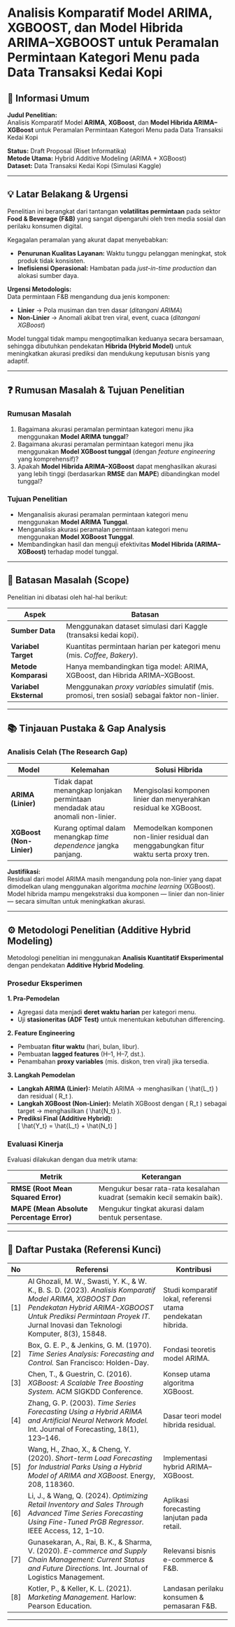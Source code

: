 # Analisis Komparatif Model ARIMA, XGBOOST, dan Model Hibrida ARIMA–XGBOOST untuk Peramalan Permintaan Kategori Menu pada Data Transaksi Kedai Kopi

## 🧾 Informasi Umum
**Judul Penelitian:**  
Analisis Komparatif Model **ARIMA**, **XGBoost**, dan **Model Hibrida ARIMA–XGBoost** untuk Peramalan Permintaan Kategori Menu pada Data Transaksi Kedai Kopi  

**Status:** Draft Proposal (Riset Informatika)  
**Metode Utama:** Hybrid Additive Modeling (ARIMA + XGBoost)  
**Dataset:** Data Transaksi Kedai Kopi (Simulasi Kaggle)  

---

## 💡 Latar Belakang & Urgensi
Penelitian ini berangkat dari tantangan **volatilitas permintaan** pada sektor **Food & Beverage (F&B)** yang sangat dipengaruhi oleh tren media sosial dan perilaku konsumen digital.  

Kegagalan peramalan yang akurat dapat menyebabkan:
-  **Penurunan Kualitas Layanan:** Waktu tunggu pelanggan meningkat, stok produk tidak konsisten.  
-  **Inefisiensi Operasional:** Hambatan pada *just-in-time production* dan alokasi sumber daya.  

**Urgensi Metodologis:**  
Data permintaan F&B mengandung dua jenis komponen:
- **Linier** → Pola musiman dan tren dasar (*ditangani ARIMA*)  
- **Non-Linier** → Anomali akibat tren viral, event, cuaca (*ditangani XGBoost*)  

Model tunggal tidak mampu mengoptimalkan keduanya secara bersamaan, sehingga dibutuhkan pendekatan **Hibrida (Hybrid Model)** untuk meningkatkan akurasi prediksi dan mendukung keputusan bisnis yang adaptif.

---

## ❓ Rumusan Masalah & Tujuan Penelitian

### Rumusan Masalah
1. Bagaimana akurasi peramalan permintaan kategori menu jika menggunakan **Model ARIMA tunggal**?  
2. Bagaimana akurasi peramalan permintaan kategori menu jika menggunakan **Model XGBoost tunggal** (dengan *feature engineering* yang komprehensif)?  
3. Apakah **Model Hibrida ARIMA–XGBoost** dapat menghasilkan akurasi yang lebih tinggi (berdasarkan **RMSE** dan **MAPE**) dibandingkan model tunggal?

### Tujuan Penelitian
- Menganalisis akurasi peramalan permintaan kategori menu menggunakan **Model ARIMA Tunggal**.  
- Menganalisis akurasi peramalan permintaan kategori menu menggunakan **Model XGBoost Tunggal**.  
- Membandingkan hasil dan menguji efektivitas **Model Hibrida (ARIMA–XGBoost)** terhadap model tunggal.

---

## 🚧 Batasan Masalah (Scope)
Penelitian ini dibatasi oleh hal-hal berikut:

| Aspek | Batasan |
|-------|----------|
| **Sumber Data** | Menggunakan dataset simulasi dari Kaggle (transaksi kedai kopi). |
| **Variabel Target** | Kuantitas permintaan harian per kategori menu (mis. *Coffee*, *Bakery*). |
| **Metode Komparasi** | Hanya membandingkan tiga model: ARIMA, XGBoost, dan Hibrida ARIMA–XGBoost. |
| **Variabel Eksternal** | Menggunakan *proxy variables* simulatif (mis. promosi, tren sosial) sebagai faktor non-linier. |

---

## 📚 Tinjauan Pustaka & Gap Analysis

### Analisis Celah (The Research Gap)

| Model | Kelemahan | Solusi Hibrida |
|--------|------------|----------------|
| **ARIMA (Linier)** | Tidak dapat menangkap lonjakan permintaan mendadak atau anomali non-linier. | Mengisolasi komponen linier dan menyerahkan residual ke XGBoost. |
| **XGBoost (Non-Linier)** | Kurang optimal dalam menangkap *time dependence* jangka panjang. | Memodelkan komponen non-linier residual dan menggabungkan fitur waktu serta proxy tren. |

**Justifikasi:**  
Residual dari model ARIMA masih mengandung pola non-linier yang dapat dimodelkan ulang menggunakan algoritma *machine learning* (XGBoost). Model hibrida mampu mengekstraksi dua komponen — linier dan non-linier — secara simultan untuk meningkatkan akurasi.

---

## ⚙️ Metodologi Penelitian (Additive Hybrid Modeling)

Metodologi penelitian ini menggunakan **Analisis Kuantitatif Eksperimental** dengan pendekatan **Additive Hybrid Modeling**.

### Prosedur Eksperimen

**1. Pra-Pemodelan**
- Agregasi data menjadi **deret waktu harian** per kategori menu.  
- Uji **stasioneritas (ADF Test)** untuk menentukan kebutuhan differencing.  

**2. Feature Engineering**
- Pembuatan **fitur waktu** (hari, bulan, libur).  
- Pembuatan **lagged features** (H–1, H–7, dst.).  
- Penambahan **proxy variables** (mis. diskon, tren viral) jika tersedia.  

**3. Langkah Pemodelan**
- **Langkah ARIMA (Linier):** Melatih ARIMA → menghasilkan \( \hat{L_t} \) dan residual \( R_t \).  
- **Langkah XGBoost (Non-Linier):** Melatih XGBoost dengan \( R_t \) sebagai target → menghasilkan \( \hat{N_t} \).  
- **Prediksi Final (Additive Hybrid):**  
  \[
  \hat{Y_t} = \hat{L_t} + \hat{N_t}
  \]

### Evaluasi Kinerja
Evaluasi dilakukan dengan dua metrik utama:

| Metrik | Keterangan |
|---------|------------|
| **RMSE (Root Mean Squared Error)** | Mengukur besar rata-rata kesalahan kuadrat (semakin kecil semakin baik). |
| **MAPE (Mean Absolute Percentage Error)** | Mengukur tingkat akurasi dalam bentuk persentase. |

---

## 📌 Daftar Pustaka (Referensi Kunci)

| No | Referensi | Kontribusi |
|----|------------|-------------|
| [1] | Al Ghozali, M. W., Swasti, Y. K., & W. K., B. S. D. (2023). *Analisis Komparatif Model ARIMA, XGBOOST Dan Pendekatan Hybrid ARIMA-XGBOOST Untuk Prediksi Permintaan Proyek IT.* Jurnal Inovasi dan Teknologi Komputer, 8(3), 15848. | Studi komparatif lokal, referensi utama pendekatan hibrida. |
| [2] | Box, G. E. P., & Jenkins, G. M. (1970). *Time Series Analysis: Forecasting and Control.* San Francisco: Holden-Day. | Fondasi teoretis model ARIMA. |
| [3] | Chen, T., & Guestrin, C. (2016). *XGBoost: A Scalable Tree Boosting System.* ACM SIGKDD Conference. | Konsep utama algoritma XGBoost. |
| [4] | Zhang, G. P. (2003). *Time Series Forecasting Using a Hybrid ARIMA and Artificial Neural Network Model.* Int. Journal of Forecasting, 18(1), 123–146. | Dasar teori model hibrida residual. |
| [5] | Wang, H., Zhao, X., & Cheng, Y. (2020). *Short-term Load Forecasting for Industrial Parks Using a Hybrid Model of ARIMA and XGBoost.* Energy, 208, 118360. | Implementasi hybrid ARIMA–XGBoost. |
| [6] | Li, J., & Wang, Q. (2024). *Optimizing Retail Inventory and Sales Through Advanced Time Series Forecasting Using Fine-Tuned PrGB Regressor.* IEEE Access, 12, 1–10. | Aplikasi forecasting lanjutan pada retail. |
| [7] | Gunasekaran, A., Rai, B. K., & Sharma, V. (2020). *E-commerce and Supply Chain Management: Current Status and Future Directions.* Int. Journal of Logistics Management. | Relevansi bisnis e-commerce & F&B. |
| [8] | Kotler, P., & Keller, K. L. (2021). *Marketing Management.* Harlow: Pearson Education. | Landasan perilaku konsumen & pemasaran F&B. |

---



